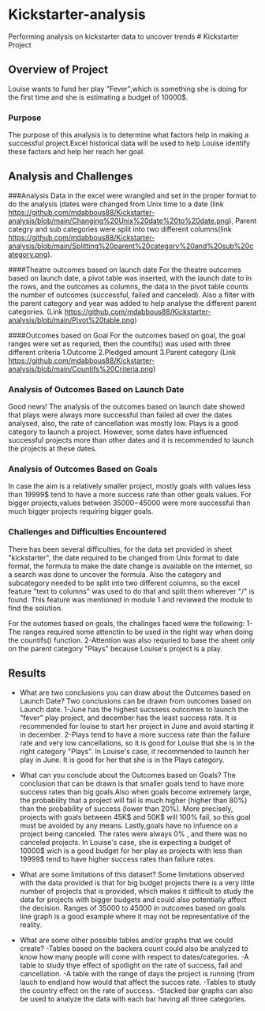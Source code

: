 # Kickstarter-analysis
Performing analysis on kickstarter data to uncover trends
                                                                    # Kickstarter Project

## Overview of Project
Louise wants to fund her play "Fever",which is something she is doing for the first time and she is estimating a budget of 10000$.

### Purpose
The purpose of this analysis is to determine what factors help in making a successful project.Excel historical data will be used to help Louise identify these factors and help her reach
her goal.
 
## Analysis and Challenges
###Analysis
Data in the excel were wrangled and set in the proper format to do the analysis (dates were changed from Unix time to a date (link https://github.com/mdabbous88/Kickstarter-analysis/blob/main/Changing%20Unix%20date%20to%20date.png),
Parent categry and sub categories were split into two different columns(link https://github.com/mdabbous88/Kickstarter-analysis/blob/main/Splitting%20parent%20category%20and%20sub%20category.png).

####Theatre outcomes based on launch date
For the theatre outcomes based on launch date, a pivot table was inserted, with the launch date to in the rows, and the outcomes as columns, the data in the pivot table counts
the number of outcomes (successful, failed and canceled). Also a filter with the parent category and year was added to help analyse the different parent categories. (Link https://github.com/mdabbous88/Kickstarter-analysis/blob/main/Pivot%20table.png)

####Outcomes based on Goal
For the outcomes based on goal, the goal ranges were set as requried, then the countifs() was used with three different criteria
1.Outcome
2.Pledged amount
3.Parent category
(Link https://github.com/mdabbous88/Kickstarter-analysis/blob/main/Countifs%20Criteria.png)
### Analysis of Outcomes Based on Launch Date
Good news! The analysis of the outcomes based on launch date showed that plays were always more successful than failed all over the dates analysed, also, the rate of cancellation
was mostly low. Plays is a good category to launch a project.
However, some dates have influenced successful projects more than other dates and it is recommended to launch the projects at these dates. 

### Analysis of Outcomes Based on Goals
In case the aim is a relatively smaller project, mostly goals with values less than 19999$ tend to have a more success rate than other goals values. For bigger projects,values between 35000$-45000$
were more successful than much bigger projects requiring bigger goals.

### Challenges and Difficulties Encountered

There has been several difficulties, for the data set provided in sheet "kickstarter", the date required to be changed from Unix format to date format, the formula to make the date change
is available on the internet, so a search was done to uncover the formula.
Also the category and subcategory needed to be split into two different columns, so the excel feature "text to columns" was used to do that and split them wherever "/" is found. This
feature was mentioned in module 1 and reviewed the module to find the solution.

For the outomes based on goals, the challnges faced were the following:
1-The ranges required some attenctin to be used in the right way when doing the countifs() function.
2-Attention was also requried to base the sheet only on the parent category "Plays" because Louise's project is a play.

## Results

- What are two conclusions you can draw about the Outcomes based on Launch Date?
Two conclusions can be drawn from outcomes based on Launch date.
1-June has the highest sucssess outcomes to launch the "fever" play project, and december has the least success rate. It is recommended for louise to start her project
in June and avoid starting it in december.
2-Plays tend to have a more success rate than the failure rate and very low cancellations, so it is good for Louise that she is in the right category "Plays".
In Louise's case, it recommended to launch her play in June. It is good for her that she is in the Plays category.

- What can you conclude about the Outcomes based on Goals?
The conclusion that can be drawn is that smaller goals tend to have more success rates than big goals.Also when goals become extremely large, the probability that a project
will fail is much higher (higher than 80%) than the probability of success (lower than 20%). More precisely, projects with goals between 45K$ and 50K$ will 100% fail, so this goal
must be avoided by any means.
Lastly,goals have no infuence on a project being canceled. The rates were always 0% , and there was no canceled projects.
In Louise's case, she is expecting a budget of 10000$ wich is a good budget for her play as projects with less than 19999$ tend to have higher success rates than failure rates.

- What are some limitations of this dataset?
Some limitations observed with the data provided is that for big budget projects there is a very little number of projects that is provided, which makes it difficult to study the
data for projects with bigger budgets and could also potentially affect the decision. Ranges of 35000 to 45000 in outcomes based on goals line graph is a good example where it
may not be representative of the reality.
 
- What are some other possible tables and/or graphs that we could create?
    -Tables based on the backers count could also be analyzed to know how many people will come with respect to dates/categories.
    -A table to study thye effect of spotlight on the rate of success, fail and cancellation.
    -A table with the range of days the project is running (from lauch to end)and how would that affect the succes rate.
    -Tables to study the country effect on the rate of success.
    -Stacked bar graphs can also be used to analyze the data with each bar having all three categories.